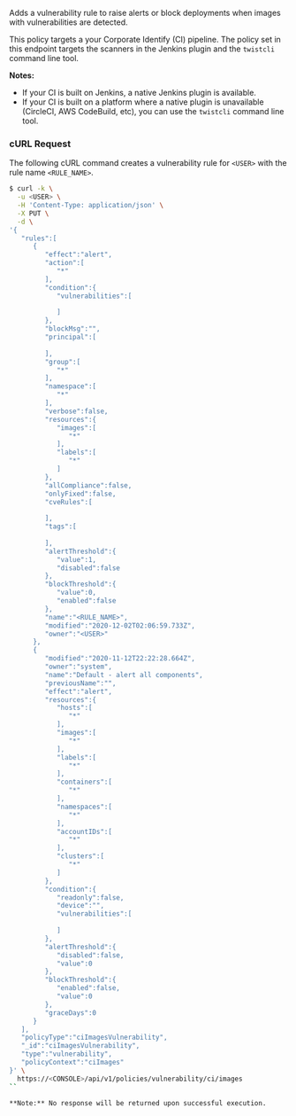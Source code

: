 Adds a vulnerability rule to raise alerts or block deployments when images with vulnerabilities are detected.

This policy targets a your Corporate Identify (CI) pipeline. The policy set in this endpoint targets the scanners in the Jenkins plugin and the `twistcli` command line tool.

**Notes:**

* If your CI is built on Jenkins, a native Jenkins plugin is available.
* If your CI is built on a platform where a native plugin is unavailable (CircleCI, AWS CodeBuild, etc), you can use the `twistcli` command line tool.

### cURL Request

The following cURL command creates a vulnerability rule for `<USER>` with the rule name `<RULE_NAME>`.

```bash
$ curl -k \
  -u <USER> \
  -H 'Content-Type: application/json' \
  -X PUT \
  -d \
'{
   "rules":[
      {
         "effect":"alert",
         "action":[
            "*"
         ],
         "condition":{
            "vulnerabilities":[
               
            ]
         },
         "blockMsg":"",
         "principal":[
            
         ],
         "group":[
            "*"
         ],
         "namespace":[
            "*"
         ],
         "verbose":false,
         "resources":{
            "images":[
               "*"
            ],
            "labels":[
               "*"
            ]
         },
         "allCompliance":false,
         "onlyFixed":false,
         "cveRules":[
            
         ],
         "tags":[
            
         ],
         "alertThreshold":{
            "value":1,
            "disabled":false
         },
         "blockThreshold":{
            "value":0,
            "enabled":false
         },
         "name":"<RULE_NAME>",
         "modified":"2020-12-02T02:06:59.733Z",
         "owner":"<USER>"
      },
      {
         "modified":"2020-11-12T22:22:28.664Z",
         "owner":"system",
         "name":"Default - alert all components",
         "previousName":"",
         "effect":"alert",
         "resources":{
            "hosts":[
               "*"
            ],
            "images":[
               "*"
            ],
            "labels":[
               "*"
            ],
            "containers":[
               "*"
            ],
            "namespaces":[
               "*"
            ],
            "accountIDs":[
               "*"
            ],
            "clusters":[
               "*"
            ]
         },
         "condition":{
            "readonly":false,
            "device":"",
            "vulnerabilities":[
               
            ]
         },
         "alertThreshold":{
            "disabled":false,
            "value":0
         },
         "blockThreshold":{
            "enabled":false,
            "value":0
         },
         "graceDays":0
      }
   ],
   "policyType":"ciImagesVulnerability",
   "_id":"ciImagesVulnerability",
   "type":"vulnerability",
   "policyContext":"ciImages"
}' \
  https://<CONSOLE>/api/v1/policies/vulnerability/ci/images
``

**Note:** No response will be returned upon successful execution.
